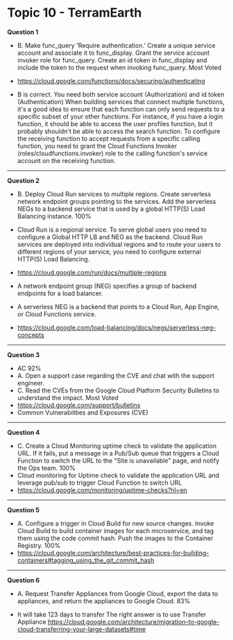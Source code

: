 # Topic 10 - TerramEarth

**Question 1**

- B. Make func_query 'Require authentication.' Create a unique service account and associate it to func_display. Grant the service account invoker role for func_query. Create an id token in func_display and include the token to the request when invoking func_query. Most Voted

- https://cloud.google.com/functions/docs/securing/authenticating

- B is correct. You need both service account (Authorization) and id token (Authentication)
  When building services that connect multiple functions, it's a good idea to ensure that each function can only send requests to a specific subset of your other functions. For instance, if you have a login function, it should be able to access the user profiles function, but it probably shouldn't be able to access the search function.
  To configure the receiving function to accept requests from a specific calling function, you need to grant the Cloud Functions Invoker (roles/cloudfunctions.invoker) role to the calling function's service account on the receiving function.

<hr />

**Question 2**

- B. Deploy Cloud Run services to multiple regions. Create serverless network endpoint groups pointing to the services. Add the serverless NEGs to a backend service that is used by a global HTTP(S) Load Balancing instance. 100%

- Cloud Run is a regional service.
  To serve global users you need to configure a Global HTTP LB and NEG as the backend.
  Cloud Run services are deployed into individual regions and to route your users to different regions of your service, you need to configure external HTTP(S) Load Balancing.

- https://cloud.google.com/run/docs/multiple-regions

- A network endpoint group (NEG) specifies a group of backend endpoints for a load balancer.

- A serverless NEG is a backend that points to a Cloud Run, App Engine, or Cloud Functions service.

- https://cloud.google.com/load-balancing/docs/negs/serverless-neg-concepts

<hr />

**Question 3**

- AC 92%
- A. Open a support case regarding the CVE and chat with the support engineer.
- C. Read the CVEs from the Google Cloud Platform Security Bulletins to understand the impact. Most Voted
- https://cloud.google.com/support/bulletins
- Common Vulnerabilities and Exposures (CVE)

<hr />

**Question 4**

- C. Create a Cloud Monitoring uptime check to validate the application URL. If it fails, put a message in a Pub/Sub queue that triggers a Cloud Function to switch the URL to the "Site is unavailable" page, and notify the Ops team. 100%
- Cloud monitoring for Uptime check to validate the application URL and leverage pub/sub to trigger Cloud Function to switch URL
- https://cloud.google.com/monitoring/uptime-checks?hl=en

<hr />

**Question 5**

- A. Configure a trigger in Cloud Build for new source changes. Invoke Cloud Build to build container images for each microservice, and tag them using the code commit hash. Push the images to the Container Registry. 100%
- https://cloud.google.com/architecture/best-practices-for-building-containers#tagging_using_the_git_commit_hash

<hr />

**Question 6**

- A. Request Transfer Appliances from Google Cloud, export the data to appliances, and return the appliances to Google Cloud. 83%

- It will take 123 days to transfer
  The right answer is to use Transfer Appliance
  https://cloud.google.com/architecture/migration-to-google-cloud-transferring-your-large-datasets#time
